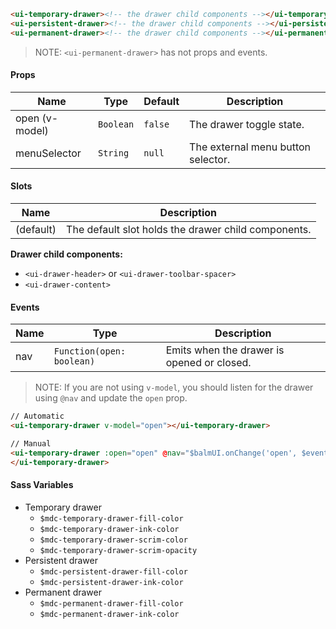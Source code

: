 ```html
<ui-temporary-drawer><!-- the drawer child components --></ui-temporary-drawer>
<ui-persistent-drawer><!-- the drawer child components --></ui-persistent-drawer>
<ui-permanent-drawer><!-- the drawer child components --></ui-permanent-drawer>
```

> NOTE: `<ui-permanent-drawer>` has not props and events.

#### Props

| Name           | Type      | Default | Description                        |
| -------------- | --------- | ------- | ---------------------------------- |
| open (v-model) | `Boolean` | `false` | The drawer toggle state.           |
| menuSelector   | `String`  | `null`  | The external menu button selector. |

#### Slots

| Name      | Description                                         |
| --------- | --------------------------------------------------- |
| (default) | The default slot holds the drawer child components. |

**Drawer child components:**

- `<ui-drawer-header>` or `<ui-drawer-toolbar-spacer>`
- `<ui-drawer-content>`

#### Events

| Name | Type                      | Description                                |
| ---- | ------------------------- | ------------------------------------------ |
| nav  | `Function(open: boolean)` | Emits when the drawer is opened or closed. |

> NOTE: If you are not using `v-model`, you should listen for the drawer using `@nav` and update the `open` prop.

```html
// Automatic
<ui-temporary-drawer v-model="open"></ui-temporary-drawer>

// Manual
<ui-temporary-drawer :open="open" @nav="$balmUI.onChange('open', $event)">
</ui-temporary-drawer>
```

#### Sass Variables

- Temporary drawer
  - `$mdc-temporary-drawer-fill-color`
  - `$mdc-temporary-drawer-ink-color`
  - `$mdc-temporary-drawer-scrim-color`
  - `$mdc-temporary-drawer-scrim-opacity`
- Persistent drawer
  - `$mdc-persistent-drawer-fill-color`
  - `$mdc-persistent-drawer-ink-color`
- Permanent drawer
  - `$mdc-permanent-drawer-fill-color`
  - `$mdc-permanent-drawer-ink-color`
